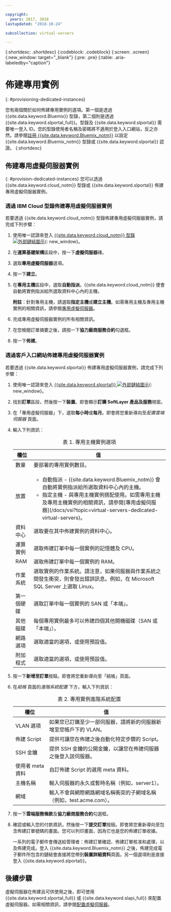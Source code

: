```yaml
---

copyright:
  years: 2017, 2018
lastupdated: "2018-10-24"

subcollection: virtual-servers

---
```


{:shortdesc: .shortdesc}
{:codeblock: .codeblock}
{:screen: .screen}
{:new_window: target="_blank"}
{:pre: .pre}
{:table: .aria-labeledby="caption"}


# 佈建專用實例
{: #provisioning-dedicated-instances}

您有兩個關於如何佈建專用實例的選項。第一個是透過 {{site.data.keyword.Bluemix}} 型錄，第二個則是透過 {{site.data.keyword.slportal_full}}。型錄及 {{site.data.keyword.slportal}} 需要唯一登入 ID。您的型錄使用者名稱及密碼將不適用於登入入口網站，反之亦然。請參閱[註冊 {{site.data.keyword.Bluemix_notm}}](/docs/account?topic=account-signup#signup) 以設定 {{site.data.keyword.Bluemix_notm}} 型錄或 {{site.data.keyword.slportal}} 認證。
{:shortdesc}

## 佈建專用虛擬伺服器實例
{: #provision-dedicated-instances}
您可以透過 {{site.data.keyword.cloud_notm}} 型錄或 {{site.data.keyword.slportal}} 佈建專用虛擬伺服器實例。

### 透過 IBM Cloud 型錄佈建專用虛擬伺服器實例
若要透過 {{site.data.keyword.cloud_notm}} 型錄佈建專用虛擬伺服器實例，請完成下列步驟：

  1. 使用唯一認證來登入 [{{site.data.keyword.cloud_notm}} 型錄 ![外部鏈結圖示](../icons/launch-glyph.svg "外部鏈結圖示")](https://console.bluemix.net/catalog/){: new_window}。
  2. 在**運算基礎架構**區段中，按一下**虛擬伺服器**磚。
  3. 選取**專用虛擬伺服器**選項。
  4. 按一下**建立**。
  5. 在**專用主機**區段中，選取**自動指派**。{{site.data.keyword.cloud_notm}} 便會自動將實例指派給所選取資料中心內的主機。

     **附註**：針對專用主機，請選取**指定主機**或**建立主機**。如需專用主機及專用主機實例的相關資訊，請參閱[專用虛擬伺服器](/docs/vsi?topic=virtual-servers-dedicated-virtual-servers)。

  5. 完成專用虛擬伺服器實例的所有相關資訊。
  6. 在您檢閱訂單摘要之後，請按一下**協力廠商服務合約**勾選框。
  7. 按一下**佈建**。

### 透過客戶入口網站佈建專用虛擬伺服器實例
若要透過 {{site.data.keyword.slportal}} 佈建專用虛擬伺服器實例，請完成下列步驟：

1. 使用唯一認證來登入 [{{site.data.keyword.slportal}} ![外部鏈結圖示](../icons/launch-glyph.svg "外部鏈結圖示")](https://control.softlayer.com/){: new_window}。
2. 找到**訂單**區段，然後按一下**裝置**。即會顯示**訂購 SoftLayer 產品及服務**視窗。
3.  在「專用虛擬伺服器」下，選取**每小時**或**每月**。即會將您重新導向至*配置雲端伺服器* 頁面。

4.	輸入下列資訊：

    <table>
    <CAPTION>表 1. 專用主機實例選項</CAPTION>
    <THEAD>
    <TR>
    <th>欄位</th>
    <th>值</th>
    </TR>
    </THEAD>
    <TBODY>
    <tr>
    <td>數量</td>
    <td>要部署的專用實例數目。</td>
    </tr>
    <tr>
    <td>放置</td>
    <td>
    <ul>
    <li>自動指派 - {{site.data.keyword.Bluemix_notm}} 會自動將實例指派給所選取資料中心內的主機。</li>
    <li>指定主機 - 與專用主機實例搭配使用。如需專用主機及專用主機實例的相關資訊，請參閱[專用虛擬伺服器](/docs/vsi?topic=virtual-servers-dedicated-virtual-servers)。</li>
    </ul>
    </td>
    </tr>
    <tr>
    <td>資料中心</td>
    <td>選取要在其中佈建實例的資料中心。</td>
    </tr>
    <tr>
    <td>運算實例</td>
    <td> 選取佈建訂單中每一個實例的記憶體及 CPU。</td>
    </tr>
    <tr>
    <td>RAM</td>
    <td> 選取佈建訂單中每一個實例的 RAM。</td>
    </tr>
    <tr>
    <td>作業系統</td>
    <td>選取實例的作業系統。請注意，如果伺服器與作業系統之間發生衝突，則會發出錯誤訊息。例如，在 Microsoft SQL Server 上選取 Linux。</td>
    </tr>
    <tr>
    <td>第一個硬碟</td>
    <td>選取訂單中每一個實例的 SAN 或「本端」。</td>
    </tr>
    <tr>
    <td>其他磁碟</td>
    <td>每個專用實例最多可以佈建四個其他開機磁碟（SAN 或「本端」）。</td>
    </tr>
    <td>網路選項</td>
    <td> 選取適當的選項，或使用預設值。</td>
    </tr>
    <tr>
    <td>附加程式</td>
    <td> 選取適當的選項，或使用預設值。</td>
    </tr>
    <tr>
    </TBODY>
    </table>

5.	按一下**新增至訂單**按鈕。即會將您重新導向至「結帳」頁面。
6.  在*結帳* 頁面的*進階系統配置* 下方，輸入下列資訊：

    <table>
    <CAPTION>表 2. 專用實例進階系統配置</CAPTION>
    <THEAD>
    <TR>
    <th>欄位</th>
    <th>值</th>
    </TR>
    </THEAD>
    <TBODY>
    <tr>
    <td>VLAN 選項</td>
    <td>如果您已訂購至少一部伺服器，請將新的伺服器新增至您帳戶下的 VLAN。</td>
    </tr>
    <tr>
    <td>佈建 Script</td>
    <td>提供可讓您在佈建之後自動化特定步驟的 Script。</td>
    </tr>
    <tr>
    <td>SSH 金鑰</td>
    <td>提供 SSH 金鑰的公開金鑰，以讓您在佈建伺服器之後登入該伺服器。</td>
    </tr>
    <tr>
    <td>使用者 meta 資料</td>
    <td>自訂佈建 Script 的選用 meta 資料。</td>
    </tr>
    <tr>
    <td>主機名稱</td>
    <td>輸入伺服器的永久或暫時名稱（例如，server1）。</td>
    </tr>
    <tr>
    <td>網域</td>
    <td>輸入不會與網際網路網域名稱衝突的子網域名稱（例如，test.acme.com）。</td>
    </tr>
    </TBODY>
    </table>

7.  按一下**雲端服務條款**及**協力廠商服務合約**勾選框。
8. 確認或輸入您的付款資訊，然後按一下**提交訂單**按鈕。即會將您重新導向至包含佈建訂單號碼的畫面。您可以列印畫面，因為它也是您的佈建訂單收據。

    一系列的電子郵件會傳送給管理者：佈建訂單確認、佈建訂單核准和處理，以及佈建完成。登入 {{site.data.keyword.Bluemix_notm}} 之後，佈建完成電子郵件所包含的鏈結會直接將您帶到**裝置詳細資料**頁面。另一個選項則是直接登入 {{site.data.keyword.slportal}}。

## 後續步驟
虛擬伺服器在佈建且可供使用之後，即可使用 {{site.data.keyword.slportal_full}} 或 {{site.data.keyword.slapi_full}} 來配置虛擬伺服器。如需相關資訊，請參閱[配置虛擬伺服器](/docs/vsi?topic=virtual-servers-configuring-virtual-servers#configuring-virtual-servers)。
